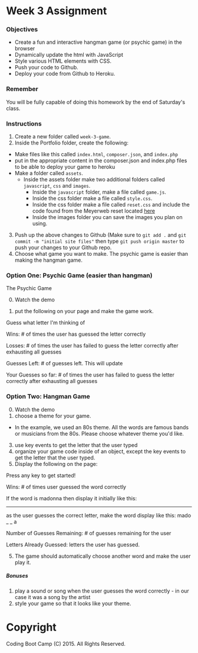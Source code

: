 # Week 3 Assignment

### Objectives
* Create a fun and interactive hangman game (or psychic game) in the browser
* Dynamically update the html with JavaScript
* Style various HTML elements with CSS.
* Push your code to Github.
* Deploy your code from Github to Heroku.

### Remember

You will be fully capable of doing this homework by the end of Saturday's class.

### Instructions
1. Create a new folder called `week-3-game`.
2. Inside the Portfolio folder, create the following: 
  + Make files like this called `index.html`, `composer.json`, and `index.php`
  + put in the appropriate content in the composer.json and index.php files to be able to deploy your game to heroku
  + Make a folder called `assets`.
    + Inside the assets folder make two additional folders called `javascript`, `css` and `images`.
      + Inside the `javascript` folder, make a file called `game.js`.
      + Inside the css folder make a file called `style.css`.
      + Inside the css folder make a file called `reset.css` and include the code found from the Meyerweb reset located [here](http://meyerweb.com/eric/tools/css/reset/reset.css)
      + Inside the images folder you can save the images you plan on using.
3. Push up the above changes to Github (Make sure to `git add .` and `git commit -m "initial site files"` then type `git push origin master` to push your changes to your Github repo.
4. Choose what game you want to make. The psychic game is easier than making the hangman game.

### Option One: Psychic Game (easier than hangman)

The Psychic Game

0. Watch the demo

1. put the following on your page and make the game work.

Guess what letter I'm thinking of

Wins: # of times the user has guessed the letter correctly

Losses: # of times the user has failed to guess the letter correctly after exhausting all guesses

Guesses Left: # of guesses left. This will update

Your Guesses so far: # of times the user has failed to guess the letter correctly after exhausting all guesses


### Option Two: Hangman Game

0. Watch the demo
1. choose a theme for your game. 
  * In the example, we used an 80s theme. All the words are famous bands or musicians from the 80s. Please choose whatever theme you'd like.
3. use key events to get the letter that the user typed
4. organize your game code inside of an object, except the key events to get the letter that the user typed.
4. Display the following on the page:

Press any key to get started!

Wins: # of times user guessed the word correctly

If the word is madonna then display it initially like this:
_ _ _ _ _ _ _

as the user guesses the correct letter, make the word display like this:
mado _  _ a

Number of Guesses Remaining: # of guesses remaining for the user

Letters Already Guessed: letters the user has guessed.

5. The game should automatically choose another word and make the user play it.



##### Bonuses

1. play a sound or song when the user guesses the word correctly - in our case it was a song by the artist
2. style your game so that it looks like your theme.

# Copyright
Coding Boot Camp (C) 2015. All Rights Reserved.